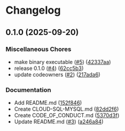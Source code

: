 # Changelog

## 0.1.0 (2025-09-20)


### Miscellaneous Chores

* make binary executable ([#5](https://github.com/gemini-cli-extensions/cloud-sql-mysql-observability/issues/5)) ([42337aa](https://github.com/gemini-cli-extensions/cloud-sql-mysql-observability/commit/42337aa875a77a86ff4963b3b6c944a99adc7b0d))
* release 0.1.0 ([#4](https://github.com/gemini-cli-extensions/cloud-sql-mysql-observability/issues/4)) ([62cc5b3](https://github.com/gemini-cli-extensions/cloud-sql-mysql-observability/commit/62cc5b3fc3feda506c33ea2d6bc88c3ec4009fdf))
* update codeowners ([#2](https://github.com/gemini-cli-extensions/cloud-sql-mysql-observability/issues/2)) ([217ada6](https://github.com/gemini-cli-extensions/cloud-sql-mysql-observability/commit/217ada60c28a1dc1883549571ac3466904fbf9ad))


### Documentation

* Add README.md ([152f846](https://github.com/gemini-cli-extensions/cloud-sql-mysql-observability/commit/152f846e9f1b608ad9afe1f310a25f06dca9b2e8))
* Create CLOUD-SQL-MYSQL.md ([82dd2f6](https://github.com/gemini-cli-extensions/cloud-sql-mysql-observability/commit/82dd2f687541ff3c2a2005208b49178e05cb9d8a))
* Create CODE_OF_CONDUCT.md ([5370d3f](https://github.com/gemini-cli-extensions/cloud-sql-mysql-observability/commit/5370d3f7cd1fe06ac03c3cc4ac76a1cc5f160b69))
* Update README.md ([#3](https://github.com/gemini-cli-extensions/cloud-sql-mysql-observability/issues/3)) ([a246a84](https://github.com/gemini-cli-extensions/cloud-sql-mysql-observability/commit/a246a84dccace78d2cef22e4e4075ae6d08179ea))
